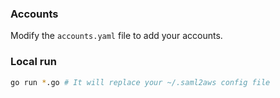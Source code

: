 ### Accounts
Modify the `accounts.yaml` file to add your accounts.

### Local run
```bash
go run *.go # It will replace your ~/.saml2aws config file
```

